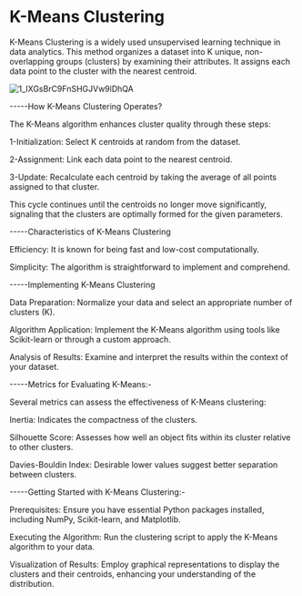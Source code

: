 
# K-Means Clustering

K-Means Clustering is a widely used unsupervised learning technique in data analytics. This method organizes a dataset into K unique, non-overlapping groups (clusters) by examining their attributes. It assigns each data point to the cluster with the nearest centroid.

![1_IXGsBrC9FnSHGJVw9lDhQA](https://github.com/swarnimsandeepds/INDE577SPRING24/assets/165357569/d5993119-01af-4550-83b8-10aaf756b19d)

-----How K-Means Clustering Operates?

The K-Means algorithm enhances cluster quality through these steps:

1-Initialization: Select K centroids at random from the dataset.

2-Assignment: Link each data point to the nearest centroid.

3-Update: Recalculate each centroid by taking the average of all points assigned to that cluster.

This cycle continues until the centroids no longer move significantly, signaling that the clusters are optimally formed for the given parameters.

-----Characteristics of K-Means Clustering

Efficiency: It is known for being fast and low-cost computationally.

Simplicity: The algorithm is straightforward to implement and comprehend.


-----Implementing K-Means Clustering

Data Preparation: Normalize your data and select an appropriate number of clusters (K).

Algorithm Application: Implement the K-Means algorithm using tools like Scikit-learn or through a custom approach.

Analysis of Results: Examine and interpret the results within the context of your dataset.

-----Metrics for Evaluating K-Means:-

Several metrics can assess the effectiveness of K-Means clustering:

Inertia: Indicates the compactness of the clusters.

Silhouette Score: Assesses how well an object fits within its cluster relative to other clusters.

Davies-Bouldin Index: Desirable lower values suggest better separation between clusters.

-----Getting Started with K-Means Clustering:-

Prerequisites: Ensure you have essential Python packages installed, including NumPy, Scikit-learn, and Matplotlib.

Executing the Algorithm: Run the clustering script to apply the K-Means algorithm to your data.

Visualization of Results: Employ graphical representations to display the clusters and their centroids, enhancing your understanding of the distribution.
